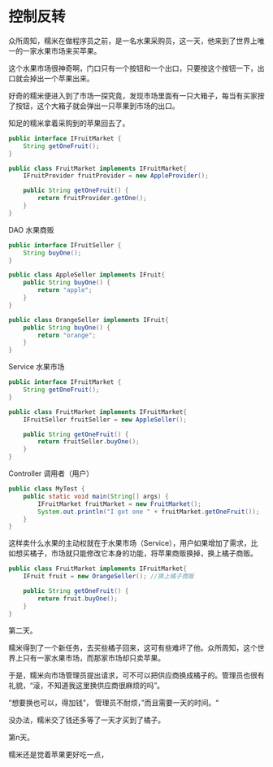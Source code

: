 # 控制反转

众所周知，糯米在做程序员之前，是一名水果采购员，这一天，他来到了世界上唯一的一家水果市场来买苹果。

这个水果市场很神奇啊，门口只有一个按钮和一个出口，只要按这个按钮一下，出口就会掉出一个苹果出来。

好奇的糯米便进入到了市场一探究竟，发现市场里面有一只大箱子，每当有买家按了按钮，这个大箱子就会弹出一只苹果到市场的出口。

知足的糯米拿着采购到的苹果回去了。

```java
public interface IFruitMarket {
    String getOneFruit();
}

public class FruitMarket implements IFruitMarket{
    IFruitProvider fruitProvider = new AppleProvider();

    public String getOneFruit() {
        return fruitProvider.getOne();
    }
}
```





DAO 水果商贩


``` java
public interface IFruitSeller {
    String buyOne();
}

public class AppleSeller implements IFruit{
    public String buyOne() {
        return "apple";
    }
}

public class OrangeSeller implements IFruit{
    public String buyOne() {
        return "orange";
    }
}
```

Service 水果市场

``` java
public interface IFruitMarket {
    String getOneFruit();
}

public class FruitMarket implements IFruitMarket{
    IFruitSeller fruitSeller = new AppleSeller();

    public String getOneFruit() {
        return fruitSeller.buyOne();
    }
}
```

Controller 调用者（用户）

``` java
public class MyTest {
    public static void main(String[] args) {
        IFruitMarket fruitMarket = new FruitMarket();
        System.out.println("I got one " + fruitMarket.getOneFruit());
    }
}
```

这样卖什么水果的主动权就在于水果市场（Service），用户如果增加了需求，比如想买橘子，市场就只能修改它本身的功能，将苹果商贩换掉，换上橘子商贩。

```java
public class FruitMarket implements IFruitMarket{
    IFruit fruit = new OrangeSeller(); //换上橘子商贩

    public String getOneFruit() {
        return fruit.buyOne();
    }
}
```





第二天。

糯米得到了一个新任务，去买些橘子回来，这可有些难坏了他。众所周知，这个世界上只有一家水果市场，而那家市场却只卖苹果。

于是，糯米向市场管理员提出请求，可不可以把供应商换成橘子的。管理员也很有礼貌，“滚，不知道我这里换供应商很麻烦的吗”。

“想要换也可以，得加钱”， 管理员不耐烦，”而且需要一天的时间。“

没办法，糯米交了钱还多等了一天才买到了橘子。

第n天。

糯米还是觉着苹果更好吃一点，

